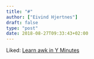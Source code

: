 ```yaml
---
title: "#"
author: ["Eivind Hjertnes"]
draft: false
type: "post"
date: 2018-08-27T09:33:43+02:00
---
```


Liked: [Learn awk in Y
Minutes](https://learnxinyminutes.com/docs/awk/)
